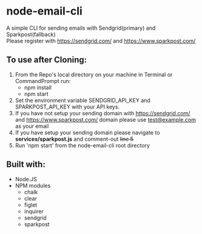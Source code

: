 # node-email-cli

A simple CLI for sending emails with Sendgrid(primary) and Sparkpost(fallback)  
Please register with https://sendgrid.com/ and https://www.sparkpost.com/

## To use after Cloning:
1. From the Repo's local directory on your machine in Terminal or CommandPrompt run:
    + npm install  
    + npm start  
2. Set the environment variable SENDGRID_API_KEY and SPARKPOST_API_KEY with your API keys.
3. If you have not setup your sending domain with https://sendgrid.com/ and https://www.sparkpost.com/ domain please use test@example.com as your email
4. If you have setup your sending domain please navigate to __services/sparkpost.js__ and comment-out ~~line 5~~
5. Run 'npm start' from the node-email-cli root directory
    
## Built with:
+ Node.JS
+ NPM modules
  + chalk
  + clear
  + figlet
  + inquirer
  + sendgrid
  + sparkpost
